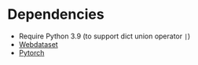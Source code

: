# Dependencies

- Require Python 3.9 (to support dict union operator `|`)
- [Webdataset](https://github.com/tmbdev/webdataset)
- [Pytorch](https://pytorch.org)
